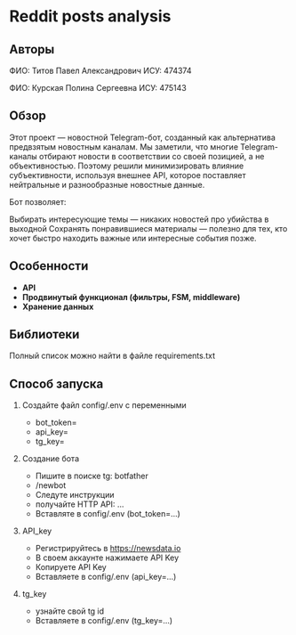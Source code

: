 # Reddit posts analysis

## Авторы
ФИО: Титов Павел Александрович
ИСУ: 474374

ФИО: Курская Полина Сергеевна
ИСУ: 475143

## Обзор
Этот проект — новостной Telegram-бот, созданный как альтернатива предвзятым новостным каналам.
Мы заметили, что многие Telegram-каналы отбирают новости в соответствии со своей позицией, а не объективностью. Поэтому решили минимизировать влияние субъективности, используя внешнее API, которое поставляет нейтральные и разнообразные новостные данные.

Бот позволяет:

Выбирать интересующие темы — никаких новостей про убийства в выходной
Сохранять понравившиеся материалы — полезно для тех, кто хочет быстро находить важные или интересные события позже.


## Особенности
- **API**
- **Продвинутый функционал (фильтры, FSM, middleware)**
- **Хранение данных**
## Библиотеки

Полный список можно найти в файле requirements.txt

## Способ запуска
1) Создайте файл config/.env с переменными
   - bot_token=
   - api_key=
   - tg_key=
2) Cоздание бота
    - Пишите в поиске tg: botfather
    - /newbot
    - Следуте инструкции
    - получайте HTTP API: ...
    - Вставляте в config/.env (bot_token=...)

3) API_key
    - Регистрируйтесь в https://newsdata.io
    - В своем аккаунте нажимаете API Key
    - Копируете API Key
    - Вставляете в config/.env (api_key=...)

4) tg_key
   - узнайте свой tg id
   - Вставляете в config/.env (tg_key=...)
